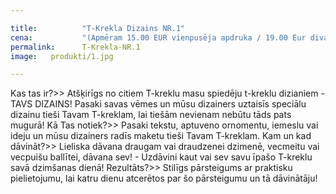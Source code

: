 ```yaml
---

title:          "T-Krekla Dizains NR.1"
cena:           "(Apmēram 15.00 EUR vienpusēja apdruka / 19.00 Eur divas puses)"
permalink:      T-Krekla-NR.1
image:   produkti/1.jpg

---
```




Kas tas ir?>> Atšķirīgs no citiem T-kreklu masu spiedēju t-kreklu dizianiem - TAVS DIZAINS! Pasaki savas vēmes un mūsu dizainers uztaisīs speciālu dizainu tieši Tavam T-kreklam, lai tiešām nevienam nebūtu tāds pats mugurā!
Kā Tas notiek?>> Pasaki tekstu, aptuveno ornomentu, iemeslu vai ideju un mūsu dizainers radīs maketu tieši Tavam T-kreklam.
Kam un kad dāvināt?>> Lieliska dāvana draugam vai draudzenei dzimenē, vecmeitu vai vecpuišu ballītei, dāvana sev! - Uzdāvini kaut vai sev savu īpašo T-kreklu savā dzimšanas dienā!
Rezultāts?>> Stilīgs pārsteigums ar praktisku pielietojumu, lai katru dienu atcerētos par šo pārsteigumu un tā dāvinātāju!
